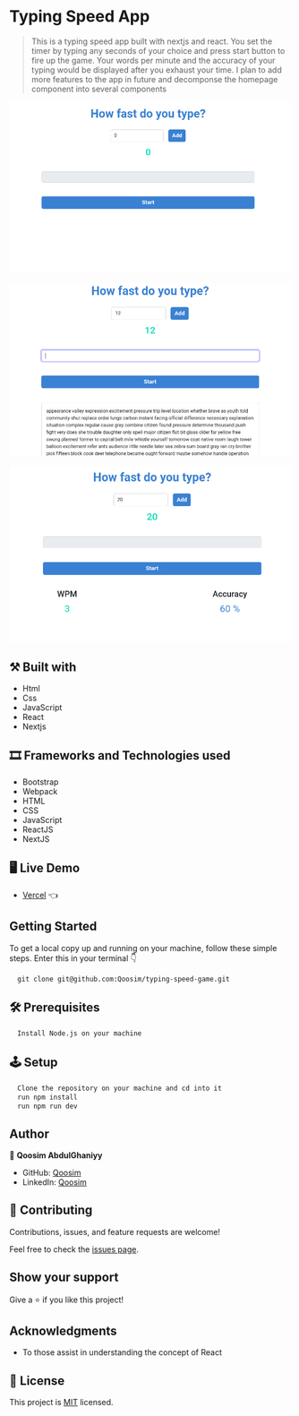 # Typing Speed App 

> This is a typing speed app built with nextjs and react. You set the timer by typing any seconds of your choice and press start button to fire up the game. Your words per minute and the accuracy of your typing would be displayed after you exhaust your time. I plan to add more features to the app in future and decomponse the homepage component into several components

![screenshot](./components/images/typing-game-1.png)

![screenshot](./components/images/typing-game-2.png)

![screenshot](./components/images/typing-game-3.png)

## ⚒️  Built with

- Html
- Css
- JavaScript
- React
- Nextjs

## 🎞️ Frameworks and Technologies used

- Bootstrap
- Webpack
- HTML
- CSS
- JavaScript
- ReactJS
- NextJS

## 🖥️ Live Demo
- [Vercel](https://typing-speed-game-tau.vercel.app/) :point_left:

## Getting Started

To get a local copy up and running on your machine, follow these simple steps.
Enter this in your terminal 👇 
``` 
  git clone git@github.com:Qoosim/typing-speed-game.git 
``` 
## 🛠️ Prerequisites
```
  Install Node.js on your machine
```
## 🕹️ Setup
```
  Clone the repository on your machine and cd into it
  run npm install
  run npm run dev 
```
## Author

👤 **Qoosim AbdulGhaniyy**

- GitHub: [Qoosim](https://github.com/Qoosim)
- LinkedIn: [Qoosim](https://www.linkedin.com/in/qoosim)

## 🤝 Contributing

Contributions, issues, and feature requests are welcome!

Feel free to check the [issues page](../../issues/).

## Show your support

Give a ⭐️ if you like this project!

## Acknowledgments

- To those assist in understanding the concept of React 

## 📝 License

This project is [MIT](./MIT.md) licensed.
